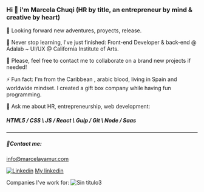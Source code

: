 ### Hi 👋 i'm Marcela Chuqi (HR by title, an entrepreneur by mind & creative by heart)

🔭 Looking forward new adventures, proyects, release.

🌱 Never stop learning, I've just finished: Front-end Developer & back-end @ Adalab ~ UI/UX @ California Institute of Arts.

👯 Please, feel free to contact me to collaborate on a brand new projects if needed!

⚡ Fun fact: I'm from the Caribbean , arabic blood, living in Spain and worldwide mindset. I created a gift box company while having fun programming.

💬 Ask me about HR, entrepreneurship, web development:

 ##### HTML5 / CSS \ JS / React \ Gulp / Git \ Node / Saas

*** 
     
 ##### 📨Contact me: 

info@marcelayamur.com  

[![Linkedin](https://user-images.githubusercontent.com/81633985/125269041-9bea5000-e308-11eb-8bdb-5c68160e9efa.png  )](https://www.linkedin.com/in/marcelachuqi/) [My linkedin](https://www.linkedin.com/in/marcelachuqi/)

Companies I've work for:
![Sin título3](https://user-images.githubusercontent.com/81633985/124368301-33440900-dc60-11eb-875f-f0101527150e.jpg)
